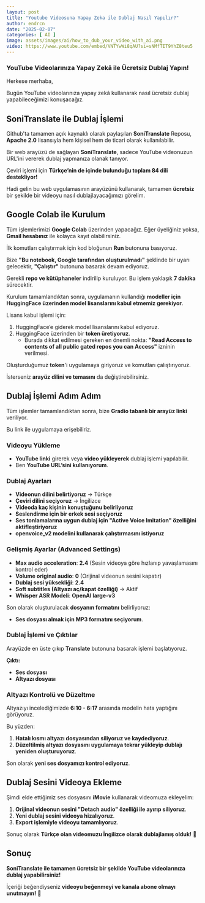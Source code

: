 ```yaml
---
layout: post
title: "Youtube Videosuna Yapay Zeka ile Dublaj Nasıl Yapılır?"
author: endrcn
date: "2025-02-07"
categories: [ AI ]
image: assets/images/ai/how_to_dub_your_video_with_ai.png
video: https://www.youtube.com/embed/VNTYwWi8qAU?si=sNMfTIT9YhZ8teu5
---
```


### YouTube Videolarınıza Yapay Zekâ ile Ücretsiz Dublaj Yapın!  

Herkese merhaba,  

Bugün YouTube videolarınıza yapay zekâ kullanarak nasıl ücretsiz dublaj yapabileceğimizi konuşacağız.  

## **SoniTranslate ile Dublaj İşlemi**  

Github'ta tamamen açık kaynaklı olarak paylaşılan **SoniTranslate** Reposu, **Apache 2.0** lisansıyla hem kişisel hem de ticari olarak kullanılabilir.  

Bir web arayüzü de sağlayan **SoniTranslate**, sadece YouTube videonuzun URL'ini vererek dublaj yapmanıza olanak tanıyor.  

Çeviri işlemi için **Türkçe’nin de içinde bulunduğu toplam 84 dili destekliyor!**  

Hadi gelin bu web uygulamasının arayüzünü kullanarak, tamamen **ücretsiz** bir şekilde bir videoyu nasıl dublajlayacağımızı görelim.  

## **Google Colab ile Kurulum**  

Tüm işlemlerimizi **Google Colab** üzerinden yapacağız. Eğer üyeliğiniz yoksa, **Gmail hesabınız** ile kolayca kayıt olabilirsiniz.  

İlk komutları çalıştırmak için kod bloğunun **Run** butonuna basıyoruz.  

Bize **"Bu notebook, Google tarafından oluşturulmadı"** şeklinde bir uyarı gelecektir, **"Çalıştır"** butonuna basarak devam ediyoruz.  

Gerekli **repo ve kütüphaneler** indirilip kuruluyor. Bu işlem yaklaşık **7 dakika** sürecektir.  

Kurulum tamamlandıktan sonra, uygulamanın kullandığı **modeller için HuggingFace üzerinden model lisanslarını kabul etmemiz gerekiyor**.  

Lisans kabul işlemi için:  
1. HuggingFace’e giderek model lisanslarını kabul ediyoruz.  
2. HuggingFace üzerinden bir **token üretiyoruz**.  
   - Burada dikkat edilmesi gereken en önemli nokta: **"Read Access to contents of all public gated repos you can Access"** izninin verilmesi.  

Oluşturduğumuz **token**'i uygulamaya giriyoruz ve komutları çalıştırıyoruz.  

İsterseniz **arayüz dilini ve temasını** da değiştirebilirsiniz.  

## **Dublaj İşlemi Adım Adım**  

Tüm işlemler tamamlandıktan sonra, bize **Gradio tabanlı bir arayüz linki** veriliyor.  

Bu link ile uygulamaya erişebiliriz.  

### **Videoyu Yükleme**  
- **YouTube linki** girerek veya **video yükleyerek** dublaj işlemi yapılabilir.  
- Ben **YouTube URL’sini kullanıyorum**.  

### **Dublaj Ayarları**  
- **Videonun dilini belirtiyoruz** → Türkçe  
- **Çeviri dilini seçiyoruz** → İngilizce  
- **Videoda kaç kişinin konuştuğunu belirliyoruz**  
- **Seslendirme için bir erkek sesi seçiyoruz**  
- **Ses tonlamalarına uygun dublaj için "Active Voice Imitation" özelliğini aktifleştiriyoruz**  
- **openvoice_v2 modelini kullanarak çalıştırmasını istiyoruz**  

### **Gelişmiş Ayarlar (Advanced Settings)**  
- **Max audio acceleration**: **2.4** (Sesin videoya göre hızlanıp yavaşlamasını kontrol eder)  
- **Volume original audio**: **0** (Orijinal videonun sesini kapatır)  
- **Dublaj sesi yüksekliği**: **2.4**  
- **Soft subtitles (Altyazı aç/kapat özelliği)** → Aktif  
- **Whisper ASR Modeli**: **OpenAI large-v3**  

Son olarak oluşturulacak **dosyanın formatını** belirliyoruz:  
- **Ses dosyası almak için MP3 formatını seçiyorum**.  

### **Dublaj İşlemi ve Çıktılar**  

Arayüzde en üste çıkıp **Translate** butonuna basarak işlemi başlatıyoruz.  

**Çıktı:**  
- **Ses dosyası**  
- **Altyazı dosyası**  

### **Altyazı Kontrolü ve Düzeltme**  

Altyazıyı incelediğimizde **6:10 - 6:17** arasında modelin hata yaptığını görüyoruz.  

Bu yüzden:  
1. **Hatalı kısmı altyazı dosyasından siliyoruz ve kaydediyoruz**.  
2. **Düzeltilmiş altyazı dosyasını uygulamaya tekrar yükleyip dublajı yeniden oluşturuyoruz**.  

Son olarak **yeni ses dosyamızı kontrol ediyoruz**.  

## **Dublaj Sesini Videoya Ekleme**  

Şimdi elde ettiğimiz ses dosyasını **iMovie** kullanarak videomuza ekleyelim:  
1. **Orijinal videonun sesini "Detach audio" özelliği ile ayırıp siliyoruz**.  
2. **Yeni dublaj sesini videoya hizalıyoruz**.  
3. **Export işlemiyle videoyu tamamlıyoruz**.  

Sonuç olarak **Türkçe olan videomuzu İngilizce olarak dublajlamış olduk!** 🎉  

## **Sonuç**  

**SoniTranslate ile tamamen ücretsiz bir şekilde YouTube videolarınıza dublaj yapabilirsiniz!**  

İçeriği beğendiyseniz **videoyu beğenmeyi ve kanala abone olmayı unutmayın!** 🚀
